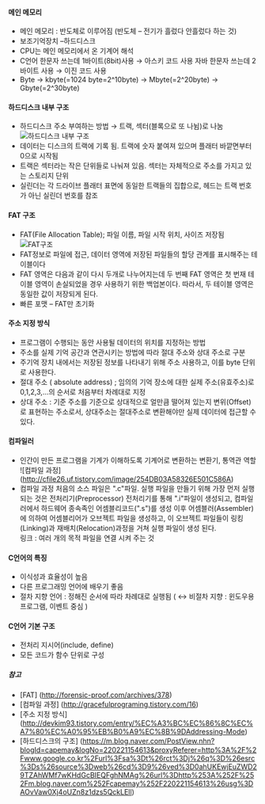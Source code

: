 #### 메인 메모리
* 메인 메모리 : 반도체로 이루어짐 (반도체 – 전기가 흘렀다 안흘렀다 하는 것)
* 보조기억장치 –하드디스크
* CPU는 메인 메모리에서 온 기계어 해석
* C언어 한문자 쓰는데 1바이트(8bit)사용 → 아스키 코드 사용
  자바 한문자 쓰는데 2바이트 사용 → 이진 코드 사용
* Byte → kbyte(=1024 byte=2^10byte) → Mbyte(=2^20byte) → Gbyte(=2^30byte) 

#### 하드디스크 내부 구조
* 하드디스크 주소 부여하는 방법 → 트랙, 섹터(블록으로 또 나뉨)로 나눔
![하드디스크 내부 구조](http://cfile5.uf.tistory.com/image/217E6B4551C1BCAD2F41A3)
* 데이터는 디스크의 트랙에 기록 됨. 트랙에 숫자 붙여져 있으며 플래터 바깥면부터 0으로 시작됨 
* 트랙은 섹터라는 작은 단위들로 나눠져 있음. 섹터는 자체적으로 주소를 가지고 있는 스토리지 단위
* 실린더는 각 드라이브 플래터 표면에 동일한 트랙들의 집합으로, 헤드는 트랙 번호가 아닌 실린더 번호를 참조

#### FAT 구조
* FAT(File Allocation Table); 파일 이름, 파일 시작 위치, 사이즈 저장됨
![FAT구조](http://forensic-proof.com/wp-content/uploads/1/cfile3.uf.115D390C4B7DF61C1B99EE.png)
* FAT정보로 파일에 접근, 데이터 영역에 저장된 파일들의 할당 관계를 표시해주는 테이블이다
* FAT 영역은 다음과 같이 다시 두개로 나누어지는데 두 번째 FAT 영역은 첫 번재 테이블 영역이 손실되었을 경우 사용하기 위한 백업본이다. 따라서, 두 테이블 영역은 동일한 값이 저장되게 된다. 
* 빠른 포맷 – FAT만 초기화

#### 주소 지정 방식
* 프로그램이 수행되는 동안 사용될 데이터의 위치를 지정하는 방법
* 주소를 실제 기억 공간과 연관시키는 방법에 따라 절대 주소와 상대 주소로 구분
* 주기억 장치 내에서는 저장된 정보를 나타내기 위해 주소 사용하고, 이를 byte 단위로 사용한다.
* 절대 주소 ( absolute address) ; 임의의 기억 장소에 대한 실제 주소(유효주소)로 0,1,2,3,...의 순서로 처음부터 차례대로 지정
* 상대 주소 : 기준 주소를 기준으로 상대적으로 얼만큼 떨어져 있는지 변위(Offset)로 표현하는 주소로서, 상대주소는 절대주소로 변환해야만 실제 데이터에 접근할 수 있다.

#### 컴파일러
* 인간이 만든 프로그램을 기계가 이해하도록 기계어로 변환하는 변환기, 통역관 역할
![컴파일 과정]
(http://cfile26.uf.tistory.com/image/254DB03A58326E501C586A)
* 컴파일 과정
처음의 소스 파일은 ".c"파일. 실행 파일을 만들기 위해 가장 먼저 실행되는 것은 전처리기(Preprocessor)
전처리기를 통해 ".i"파일이 생성되고, 컴파일러에서 하드웨어 종속족인 어셈블리코드(".s")를 생성
이후 어셈블러(Assembler)에 의하여 어셈블리어가 오브젝트 파일을 생성하고, 이 오브젝트 파일들이 링킹(Linking)과 재배치(Relocation)과정을 거쳐 실행 파일이 생성 된다.  
링크 : 여러 개의 목적 파일을 연결 시켜 주는 것

#### C언어의 특징
* 이식성과 효율성이 높음
* 다른 프로그래밍 언어에 배우기 좋음
* 절차 지향 언어 : 정해진 순서에 따라 차례대로 실행됨 ( ↔ 비절차 지향 : 윈도우용 프로그램, 이벤트 중심 )

#### C언어 기본 구조
* 전처리 지시어(include, define)
* 모든 코드가 함수 단위로 구성


##### 참고 
* [FAT] (http://forensic-proof.com/archives/378)
* [컴파일 과정] (http://gracefulprograming.tistory.com/16)
* [주소 지정 방식] (http://devkim93.tistory.com/entry/%EC%A3%BC%EC%86%8C%EC%A7%80%EC%A0%95%EB%B0%A9%EC%8B%9DAddressing-Mode)
* [하드디스크의 구조] (https://m.blog.naver.com/PostView.nhn?blogId=capemay&logNo=220221154613&proxyReferer=http%3A%2F%2Fwww.google.co.kr%2Furl%3Fsa%3Dt%26rct%3Dj%26q%3D%26esrc%3Ds%26source%3Dweb%26cd%3D9%26ved%3D0ahUKEwjEuZWD29TZAhWMf7wKHdGcBIEQFghNMAg%26url%3Dhttp%253A%252F%252Fm.blog.naver.com%252Fcapemay%252F220221154613%26usg%3DAOvVaw0Xj4oUZn8z1dzs5QckLEll)
